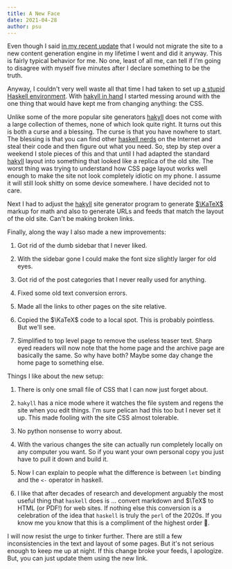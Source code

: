 ```yaml
---
title: A New Face
date: 2021-04-28
author: psu
---
```


Even though I said [in my recent update](some-bookkeeping.html) that I would not migrate the site to a new content generation engine in my lifetime I went and did it anyway. This is fairly typical behavior for me. No one, least of all me, can tell if I'm going to disagree with myself five minutes after I declare something to be the truth.

Anyway, I couldn't very well waste all that time I had taken to set up [a stupid Haskell environment](short-names-make-the-compiler-faster.html). With [hakyll in hand](https://jaspervdj.be/hakyll/tutorials/01-installation.html) I started messing around with the one thing that would have kept me from changing anything: the CSS.

Unlike some of the more popular site generators [hakyll](https://jaspervdj.be/hakyll/tutorials/01-installation.html) does not come with a large collection of themes, none of which look quite right. It turns out this is both a curse and a blessing. The curse is that you have nowhere to start. The blessing is that you can find other [haskell nerds](https://argumatronic.com) on the Internet and steal their code and then figure out what you need. So, step by step over a weekend I stole pieces of this and that until I had adapted the standard [hakyll](https://jaspervdj.be/hakyll/tutorials/01-installation.html) layout into something that looked like a replica of the old site. The worst thing was trying to understand how CSS page layout works well enough to make the site not look completely idiotic on my phone. I assume it will still look shitty on some device somewhere. I have decided not to care.

Next I had to adjust the [hakyll](https://jaspervdj.be/hakyll/tutorials/01-installation.html) site generator program to generate [$\KaTeX$](https://katex.org) markup for math and also to generate URLs and feeds that match the layout of the old site. Can't be making broken links.

Finally, along the way I also made a new improvements:

1. Got rid of the dumb sidebar that I never liked.

1. With the sidebar gone I could make the font size slightly larger for old eyes.

1. Got rid of the post categories that I never really used for anything.

1. Fixed some old text conversion errors.

1. Made all the links to other pages on the site relative.

1. Copied the $\KaTeX$ code to a local spot. This is probably pointless. But we'll see.

1. Simplified to top level page to remove the useless teaser text. Sharp eyed readers will now note that the home page and the archive page are basically the same. So why have both? Maybe some day change the home page to something else.

Things I like about the new setup:

1. There is only one small file of CSS that I can now just forget about.

1. `hakyll` has a nice mode where it watches the file system and regens the site when you edit things. I'm sure pelican had this too but I never set it up. This made fooling with the site CSS almost tolerable.

1. No python nonsense to worry about.

1. With the various changes the site can actually run completely locally on any computer you want. So if you want your own personal copy you just have to pull it down and build it.

1. Now I can explain to people what the difference is between `let` binding and the `<-` operator in haskell.

1. I like that after decades of research and development arguably the most useful thing that `haskell` does is ... convert markdown and $\TeX$ to HTML (or PDF!) for web sites. If nothing else this conversion is a celebration of the idea that `haskell` is truly the `perl` of the 2020s. If you know me you know that this is a compliment of the highest order 🙂.

I will now resist the urge to tinker further. There are still a few inconsistencies in the text and layout of some pages. But it's not serious enough to keep me up at night. If this change broke your feeds, I apologize. But, you can just update them using the new link.
